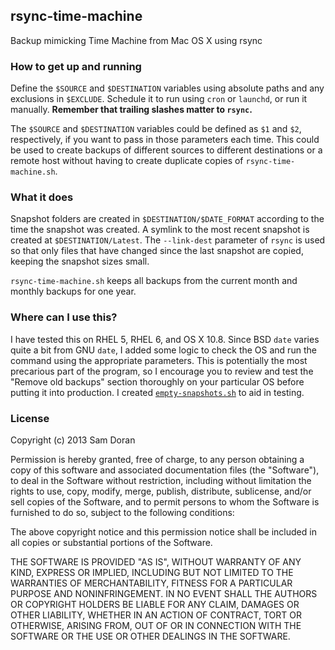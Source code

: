 ## rsync-time-machine

Backup mimicking Time Machine from Mac OS X using rsync

### How to get up and running

Define the `$SOURCE` and `$DESTINATION` variables using absolute paths and any exclusions in `$EXCLUDE`. Schedule it to run using `cron` or `launchd`, or run it manually. **Remember that trailing slashes matter to `rsync`.**

The  `$SOURCE` and `$DESTINATION` variables could be defined as `$1` and `$2`, respectively, if you want to pass in those parameters each time. This could be used to create backups of different sources to different destinations or a remote host without having to create duplicate copies of `rsync-time-machine.sh`.

### What it does

Snapshot folders are created in `$DESTINATION/$DATE_FORMAT` according to the time the snapshot was created. A symlink to the most recent snapshot is created at `$DESTINATION/Latest`. The `--link-dest` parameter of `rsync` is used so that only files that have changed since the last snapshot are copied, keeping the snapshot sizes small.

`rsync-time-machine.sh` keeps all backups from the current month and monthly backups for one year.

### Where can I use this?

I have tested this on RHEL 5, RHEL 6, and OS X 10.8. Since BSD `date` varies quite a bit from GNU `date`, I added some logic to check the OS and run the command using the appropriate parameters. This is potentially the most precarious part of the program, so I encourage you to review and test the "Remove old backups" section thoroughly on your particular OS before putting it into production. I created [`empty-snapshots.sh`](https://gist.github.com/samdoran/5346072#file-empty-snapshots-sh) to aid in testing.

### License

Copyright (c) 2013 Sam Doran

Permission is hereby granted, free of charge, to any person obtaining a copy of this software and associated documentation files (the "Software"), to deal in the Software without restriction, including without limitation the rights to use, copy, modify, merge, publish, distribute, sublicense, and/or sell copies of the Software, and to permit persons to whom the Software is furnished to do so, subject to the following conditions:

The above copyright notice and this permission notice shall be included in all copies or substantial portions of the Software.

THE SOFTWARE IS PROVIDED "AS IS", WITHOUT WARRANTY OF ANY KIND, EXPRESS OR IMPLIED, INCLUDING BUT NOT LIMITED TO THE WARRANTIES OF MERCHANTABILITY, FITNESS FOR A PARTICULAR PURPOSE AND NONINFRINGEMENT. IN NO EVENT SHALL THE AUTHORS OR COPYRIGHT HOLDERS BE LIABLE FOR ANY CLAIM, DAMAGES OR OTHER LIABILITY, WHETHER IN AN ACTION OF CONTRACT, TORT OR OTHERWISE, ARISING FROM, OUT OF OR IN CONNECTION WITH THE SOFTWARE OR THE USE OR OTHER DEALINGS IN THE SOFTWARE.

